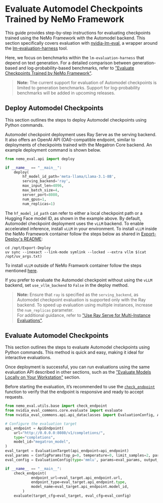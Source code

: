 # Evaluate Automodel Checkpoints Trained by NeMo Framework

This guide provides step-by-step instructions for evaluating checkpoints trained using the NeMo Framework with the Automodel backend. This section specifically covers evaluation with [nvidia-lm-eval](https://pypi.org/project/nvidia-lm-eval/), a wrapper around the [
lm-evaluation-harness](https://github.com/EleutherAI/lm-evaluation-harness/tree/main) tool.

Here, we focus on benchmarks within the `lm-evaluation-harness` that depend on text generation. For a detailed comparison between generation-based and log-probability-based benchmarks, refer to ["Evaluate Checkpoints Trained by NeMo Framework"](evaluation-doc.md).

> **Note:** The current support for evaluation of Automodel checkpoints is limited to generation benchmarks. Support for  log-probability benchmarks will be added in upcoming releases.

## Deploy Automodel Checkpoints

This section outlines the steps to deploy Automodel checkpoints using Python commands.

Automodel checkpoint deployment uses Ray Serve as the serving backend. It also offers an OpenAI API (OAI)-compatible endpoint, similar to deployments of checkpoints trained with the Megatron Core backend. An example deployment command is shown below.

```python
from nemo_eval.api import deploy

if __name__ == "__main__":
    deploy(
        hf_model_id_path='meta-llama/Llama-3.1-8B',
        serving_backend='ray',
        max_input_len=4096,
        max_batch_size=4,
        server_port=8080,
        num_gpus=1,
        num_replicas=1)
```

The `hf_model_id_path` can refer to either a local checkpoint path or a Hugging Face model ID, as shown in the example above. By default, Automodel checkpoint deployment uses the `vLLM` backend. To enable accelerated inference, install `vLLM` in your environment. To install `vLLM` inside the NeMo Framework container follow the steps below as shared in [Export-Deploy's README](https://github.com/NVIDIA-NeMo/Export-Deploy?tab=readme-ov-file#install-tensorrt-llm-vllm-or-trt-onnx-backend:~:text=cd%20/opt/Export%2DDeploy%0Auv%20sync%20%2D%2Dinexact%20%2D%2Dlink%2Dmode%20symlink%20%2D%2Dlocked%20%2D%2Dextra%20vllm%20%24(cat%20/opt/uv_args.txt)):

```shell
cd /opt/Export-Deploy
uv sync --inexact --link-mode symlink --locked --extra vllm $(cat /opt/uv_args.txt)
```

To install `vLLM` outside of NeMo Framwork container follow the steps mentioned [here](https://github.com/NVIDIA-NeMo/Export-Deploy?tab=readme-ov-file#install-tensorrt-llm-vllm-or-trt-onnx-backend:~:text=Install%20TransformerEngine%20%2B%20vLLM).

If you prefer to evaluate the Automodel checkpoint without using the `vLLM` backend, set `use_vllm_backend` to `False` in the deploy method.

> **Note:** Ensure that `ray` is specified as the `serving_backend`, as Automodel checkpoint evaluation is supported only with the Ray backend. To speed up evaluation using multiple instances, increase the `num_replicas` parameter.  
For additional guidance, refer to ["Use Ray Serve for Multi-Instance Evaluations"](evaluation-with-ray.md).

## Evaluate Automodel Checkpoints

This section outlines the steps to evaluate Automodel checkpoints using Python commands. This method is quick and easy, making it ideal for interactive evaluations. 

Once deployment is successful, you can run evaluations using the same evaluation API described in other sections, such as the ["Evaluate Models Locally on Your Workstation"](evaluation-doc.md#evaluate-models-locally-on-your-workstation) section.

Before starting the evaluation, it’s recommended to use the [`check_endpoint`](https://github.com/NVIDIA-NeMo/Eval/blob/main/src/nemo_eval/utils/base.py) function to verify that the endpoint is responsive and ready to accept requests.

```python
from nemo_eval.utils.base import check_endpoint
from nvidia_eval_commons.core.evaluate import evaluate
from nvidia_eval_commons.api.api_dataclasses import EvaluationConfig, ApiEndpoint, EvaluationTarget, ConfigParams

# Configure the evaluation target
api_endpoint = ApiEndpoint(
    url="http://0.0.0.0:8080/v1/completions/",
    type="completions",
    model_id="megatron_model",
)
eval_target = EvaluationTarget(api_endpoint=api_endpoint)
eval_params = ConfigParams(top_p=0, temperature=0, limit_samples=2, parallelism=1)
eval_config = EvaluationConfig(type='mmlu', params=eval_params, output_dir="results")

if __name__ == "__main__":
    check_endpoint(
            endpoint_url=eval_target.api_endpoint.url,
            endpoint_type=eval_target.api_endpoint.type,
            model_name=eval_target.api_endpoint.model_id,
        )
    evaluate(target_cfg=eval_target, eval_cfg=eval_config)
```
